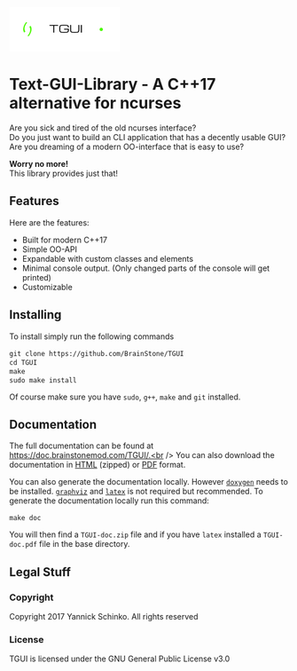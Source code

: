 ![Logo](logo.png)

# Text-GUI-Library - A C++17 alternative for ncurses

Are you sick and tired of the old ncurses interface?<br />
Do you just want to build an CLI application that has a decently usable GUI?<br />
Are you dreaming of a modern OO-interface that is easy to use?

**Worry no more!**<br />
This library provides just that!

## Features

Here are the features:
- Built for modern C++17
- Simple OO-API
- Expandable with custom classes and elements
- Minimal console output. (Only changed parts of the console will get printed)
- Customizable

## Installing

To install simply run the following commands

    git clone https://github.com/BrainStone/TGUI
    cd TGUI
    make
    sudo make install

Of course make sure you have `sudo`, `g++`, `make` and `git` installed.

## Documentation

The full documentation can be found at https://doc.brainstonemod.com/TGUI/.<br />
You can also download the documentation in [HTML](https://doc.brainstonemod.com/TGUI/downloads/TGUI-doc.zip) (zipped) or
[PDF](https://doc.brainstonemod.com/TGUI/downloads/TGUI-doc.pdf) format.

You can also generate the documentation locally. However [`doxygen`](http://www.stack.nl/~dimitri/doxygen/) needs to be
installed. [`graphviz`](http://www.graphviz.org/) and [`latex`](https://www.latex-project.org/) is not required but
recommended. To generate the documentation locally run this command:

    make doc

You will then find a `TGUI-doc.zip` file and if you have `latex` installed a `TGUI-doc.pdf` file in the base directory.

## Legal Stuff

### Copyright
Copyright 2017 Yannick Schinko. All rights reserved

### License
TGUI is licensed under the GNU General Public License v3.0
